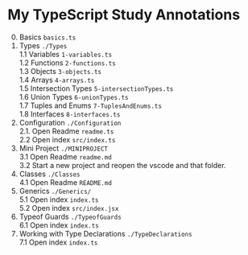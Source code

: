 # My TypeScript Study Annotations

0. Basics `basics.ts`
1. Types `./Types`  
   1.1 Variables `1-variables.ts`  
   1.2 Functions `2-functions.ts`  
   1.3 Objects `3-objects.ts`  
   1.4 Arrays `4-arrays.ts`  
   1.5 Intersection Types `5-intersectionTypes.ts`  
   1.6 Union Types `6-unionTypes.ts`  
   1.7 Tuples and Enums `7-TuplesAndEnums.ts`  
   1.8 Interfaces `8-interfaces.ts`
2. Configuration `./Configuration`  
   2.1. Open Readme `readme.ts`  
   2.2 Open index `src/index.ts`
3. Mini Project `./MINIPROJECT`  
   3.1 Open Readme `readme.md`  
   3.2 Start a new project and reopen the vscode and that folder.
4. Classes `./Classes`  
   4.1 Open Readme `README.md`
5. Generics `./Generics/`  
   5.1 Open index `index.ts`  
   5.2 Open index `src/index.jsx`
6. Typeof Guards `./TypeofGuards`  
   6.1 Open index `index.ts`
7. Working with Type Declarations `./TypeDeclarations`  
   7.1 Open index `index.ts`
